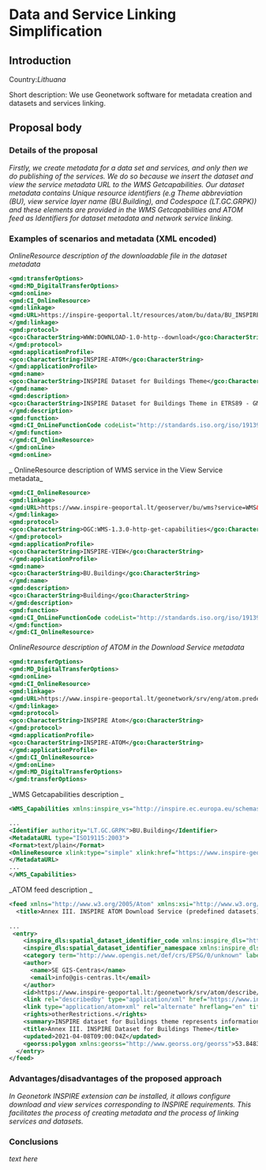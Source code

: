 # Data and Service Linking Simplification

## Introduction

Country:_Lithuana_

Short description: We use Geonetwork software for metadata creation and datasets and services linking.

## Proposal body

### Details of the proposal
_Firstly, we create metadata for a data set and services, and only then we do publishing of the services. We do so because we insert the dataset and view the service metadata URL to the WMS Getcapabilities.
Our dataset metadata contains Unique resource identifiers (e.g Theme abbreviation (BU), view service layer name (BU.Building), and Codespace (LT.GC.GRPK)) and these elements are provided in the WMS Getcapabilities and ATOM feed as Identifiers for dataset metadata and network service linking._


### Examples of scenarios and metadata (XML encoded)
_OnlineResource description of the downloadable file in the dataset metadata_

```xml
<gmd:transferOptions>
<gmd:MD_DigitalTransferOptions>
<gmd:onLine>
<gmd:CI_OnlineResource>
<gmd:linkage>
<gmd:URL>https://inspire-geoportal.lt/resources/atom/bu/data/BU_INSPIRE2.zip</gmd:URL>
</gmd:linkage>
<gmd:protocol>
<gco:CharacterString>WWW:DOWNLOAD-1.0-http--download</gco:CharacterString>
</gmd:protocol>
<gmd:applicationProfile>
<gco:CharacterString>INSPIRE-ATOM</gco:CharacterString>
</gmd:applicationProfile>
<gmd:name>
<gco:CharacterString>INSPIRE Dataset for Buildings Theme</gco:CharacterString>
</gmd:name>
<gmd:description>
<gco:CharacterString>INSPIRE Dataset for Buildings Theme in ETRS89 - GML file</gco:CharacterString>
</gmd:description>
<gmd:function>
<gmd:CI_OnLineFunctionCode codeList="http://standards.iso.org/iso/19139/resources/gmxCodelists.xml#CI_OnLineFunctionCode" codeListValue="download"/>
</gmd:function>
</gmd:CI_OnlineResource>
</gmd:onLine>
<gmd:onLine>
```

_ OnlineResource description of WMS service in the View Service metadata_

```xml
<gmd:CI_OnlineResource>
<gmd:linkage>
<gmd:URL>https://www.inspire-geoportal.lt/geoserver/bu/wms?service=WMS&version=1.3.0&request=GetCapabilities</gmd:URL>
</gmd:linkage>
<gmd:protocol>
<gco:CharacterString>OGC:WMS-1.3.0-http-get-capabilities</gco:CharacterString>
</gmd:protocol>
<gmd:applicationProfile>
<gco:CharacterString>INSPIRE-VIEW</gco:CharacterString>
</gmd:applicationProfile>
<gmd:name>
<gco:CharacterString>BU.Building</gco:CharacterString>
</gmd:name>
<gmd:description>
<gco:CharacterString>Building</gco:CharacterString>
</gmd:description>
<gmd:function>
<gmd:CI_OnLineFunctionCode codeList="http://standards.iso.org/iso/19139/resources/gmxCodelists.xml#CI_OnLineFunctionCode" codeListValue="information"/>
</gmd:function>
</gmd:CI_OnlineResource>
```

_OnlineResource description of ATOM in the Download Service metadata_

```xml
<gmd:transferOptions>
<gmd:MD_DigitalTransferOptions>
<gmd:onLine>
<gmd:CI_OnlineResource>
<gmd:linkage>
<gmd:URL>https://www.inspire-geoportal.lt/geonetwork/srv/eng/atom.predefined.service?uuid=328ff8ef-c6ce-4a41-a096-2630de752298</gmd:URL>
</gmd:linkage>
<gmd:protocol>
<gco:CharacterString>INSPIRE Atom</gco:CharacterString>
</gmd:protocol>
<gmd:applicationProfile>
<gco:CharacterString>INSPIRE-ATOM</gco:CharacterString>
</gmd:applicationProfile>
</gmd:CI_OnlineResource>
</gmd:onLine>
</gmd:MD_DigitalTransferOptions>
</gmd:transferOptions>
```
_WMS Getcapabilities description _

```xml
<WMS_Capabilities xmlns:inspire_vs="http://inspire.ec.europa.eu/schemas/inspire_vs/1.0" xmlns:inspire_common="http://inspire.ec.europa.eu/schemas/common/1.0" xmlns="http://www.opengis.net/wms" xmlns:xlink="http://www.w3.org/1999/xlink" xmlns:xsi="http://www.w3.org/2001/XMLSchema-instance" version="1.3.0" updateSequence="2252" xsi:schemaLocation="http://www.opengis.net/wms https://www.inspire-geoportal.lt/geoserver/schemas/wms/1.3.0/capabilities_1_3_0.xsd http://inspire.ec.europa.eu/schemas/inspire_vs/1.0 http://inspire.ec.europa.eu/schemas/inspire_vs/1.0/inspire_vs.xsd">

...
<Identifier authority="LT.GC.GRPK">BU.Building</Identifier>
<MetadataURL type="ISO19115:2003">
<Format>text/plain</Format>
<OnlineResource xlink:type="simple" xlink:href="https://www.inspire-geoportal.lt/geonetwork/srv/eng/csw?service=CSW&request=GetRecordById&version=2.0.2&outputSchema=http://www.isotc211.org/2005/gmd&elementSetName=full&id=3722b45f-5fa0-4f60-8c6f-c27f69619b1e"/>
</MetadataURL>
...
</WMS_Capabilities>
```


_ATOM feed description _

```xml
<feed xmlns="http://www.w3.org/2005/Atom" xmlns:xsi="http://www.w3.org/2001/XMLSchema-instance" xsi:schemaLocation="http://www.w3.org/2005/Atom http://inspire-geoportal.ec.europa.eu/schemas/inspire/atom/1.0/atom.xsd" xml:lang="en">
  <title>Annex III. INSPIRE ATOM Download Service (predefined datasets) for Buildings Theme</title>
 
...
 <entry>
    <inspire_dls:spatial_dataset_identifier_code xmlns:inspire_dls="http://inspire.ec.europa.eu/schemas/inspire_dls/1.0">BU</inspire_dls:spatial_dataset_identifier_code>
    <inspire_dls:spatial_dataset_identifier_namespace xmlns:inspire_dls="http://inspire.ec.europa.eu/schemas/inspire_dls/1.0">LT.GC.GRPK</inspire_dls:spatial_dataset_identifier_namespace>
    <category term="http://www.opengis.net/def/crs/EPSG/0/unknown" label="Unknown" />
    <author>
      <name>SE GIS-Centras</name>
      <email>info@gis-centras.lt</email>
    </author>
    <id>https://www.inspire-geoportal.lt:/geonetwork/srv/atom/describe/dataset?spatial_dataset_identifier_code=BU&amp;spatial_dataset_identifier_namespace=LT.GC.GRPK&amp;language=en</id>
    <link rel="describedby" type="application/xml" href="https://www.inspire-geoportal.lt:/geonetwork/srv/eng/csw?service=CSW&amp;version=2.0.2&amp;request=GetRecordById&amp;outputschema=http://www.isotc211.org/2005/gmd&amp;elementSetName=full&amp;id=3722b45f-5fa0-4f60-8c6f-c27f69619b1e" />
    <link type="application/atom+xml" rel="alternate" hreflang="en" title="INSPIRE Dataset ATOM feed: Annex III. INSPIRE Dataset for Buildings Theme" href="https://www.inspire-geoportal.lt:/geonetwork/srv/atom/describe/dataset?spatial_dataset_identifier_code=BU&amp;spatial_dataset_identifier_namespace=LT.GC.GRPK&amp;language=en" />
    <rights>otherRestrictions.</rights>
    <summary>INSPIRE dataset for Buildings theme represents information about buildings located in the territory of Lithuania. The objects are shown at a scale of 50:25 000 through the view service.</summary>
    <title>Annex III. INSPIRE Dataset for Buildings Theme</title>
    <updated>2021-04-08T09:00:04Z</updated>
    <georss:polygon xmlns:georss="http://www.georss.org/georss">53.84835 20.59123 56.45108 20.59123 56.45108 26.83282 53.84835 26.83282 53.84835 20.59123</georss:polygon>
  </entry>
</feed>
```
### Advantages/disadvantages of the proposed approach
_In Geonetork INSPIRE extension can be installed, it allows configure download and view services corresponding to INSPIRE requirements. This facilitates the process of creating metadata and the process of linking services and datasets._

### Conclusions 
_text here_